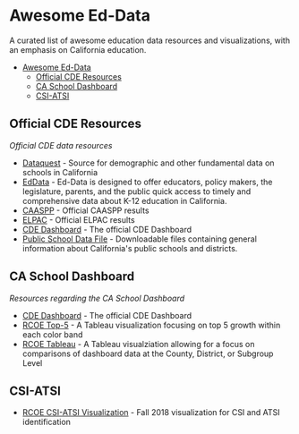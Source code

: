 # Awesome Ed-Data

A curated list of awesome education data resources and visualizations, with an emphasis on California education.

- [Awesome Ed-Data](#awesome-ed-data)
    - [Official CDE Resources](#official-cde-resources)
    - [CA School Dashboard](#ca-school-dashboard)
    - [CSI-ATSI](#csi-atsi)

## Official CDE Resources

*Official CDE data resources*

* [Dataquest](https://data1.cde.ca.gov/dataquest) - Source for demographic and other fundamental data on schools in California
* [EdData](https://www.ed-data.org/) - Ed-Data is designed to offer educators, policy makers, the legislature, parents, and the public quick access to timely and comprehensive data about K-12 education in California.
* [CAASPP](https://caaspp.cde.ca.gov/) - Official CAASPP results
* [ELPAC](https://www3.cde.ca.gov/elpac/) - Official ELPAC results 
* [CDE Dashboard](http://www.caschooldashboard.org) - The official CDE Dashboard
* [Public School Data File](https://www.cde.ca.gov/ds/si/ds/pubschls.asp) - Downloadable files containing general information about California's public schools and districts.

## CA School Dashboard

*Resources regarding the CA School Dashboard*

* [CDE Dashboard](http://www.caschooldashboard.org) - The official CDE Dashboard
* [RCOE Top-5](https://public.tableau.com/profile/rcoe#!/vizhome/CaliforniaSchoolDashboardTopN-Fall2018/TopN) - A Tableau visualization focusing on top 5 growth within each color band
* [RCOE Tableau](https://public.tableau.com/profile/rcoe#!/vizhome/CaliforniaSchoolDashboard-Fall2018/County) - A Tableau visualziation allowing for a focus on comparisons of dashboard data at the County, District, or Subgroup Level

## CSI-ATSI

* [RCOE CSI-ATSI Visualization](https://riverside.shinyapps.io/CSI-ATSI/) - Fall 2018 visualization for CSI and ATSI identification
